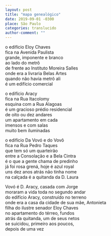 ```yaml
---
layout: post
title: "mapa genealógico"
date: 2019-09-01 -0300
place: São Paulo
categories: translucido
author-comment: ""
---
```


<!--more-->
o edifício Eloy Chaves  
fica na Avenida Paulista  
grande, imponente e branco  
ao lado do metrô  
de frente ao Instituto Moreira Salles  
onde era a livraria Belas Artes  
quando não havia metrô ali  
é um edifício comercial  

o edifício Aracy  
fica na Rua Itacolomy  
esquina com a Rua Alagoas  
é um gracioso prédio residencial  
de oito ou dez andares  
um apartamento em cada  
imensos e com salas  
muito bem iluminadas  

o edifício Da Vovó e do Vovô  
fica na Rua Pedro Taques  
que tem só um quarteirão  
entre a Consolação e a Bela Cintra  
é o que a gente chama de predinho  
já foi rosa grená, hoje é azul royal  
uns dez anos atrás não tinha nome  
na calçada é a quitanda da D. Laura  

Vovó é D. Aracy, casada com Jorge  
moraram a vida toda no segundo andar  
do edifício Aracy, construído no terreno  
onde era a casa da cidade de sua mãe, Antonieta  
filha do ilustre senador Eloy Chaves  
no apartamento do térreo, fundos  
atrás da quitanda, um de seus netos  
se suicidou, primeiro aos poucos,  
depois de uma vez
